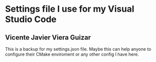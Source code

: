 # Settings file I use for my Visual Studio Code
## Vicente Javier Viera Guizar

This is a backup for my settings.json file.
Maybe this can help anyone to configure their CMake enviroment or any other config I have here.
